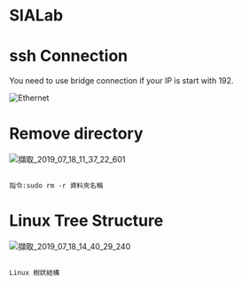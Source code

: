 # SIALab

# ssh Connection
You need to use bridge connection if your IP is start with 192.

![Ethernet](https://user-images.githubusercontent.com/48882710/61422648-20cf4880-a93f-11e9-85e4-d976f37589e6.png)

# Remove directory

![擷取_2019_07_18_11_37_22_601](https://user-images.githubusercontent.com/48882710/61427420-ad363700-a950-11e9-98a8-e9ee337d519b.png)
                                                            
                                                                                        指令:sudo rm -r 資料夾名稱
# Linux Tree Structure

![擷取_2019_07_18_14_40_29_240](https://user-images.githubusercontent.com/48882710/61435010-10809300-a96a-11e9-846d-44cec0d89fab.png)


                                                                                        Linux 樹狀結構
